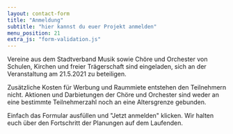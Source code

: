```yaml
---
layout: contact-form
title: "Anmeldung"
subtitle: "hier kannst du euer Projekt anmelden"
menu_position: 21
extra_js: "form-validation.js"
---
```

Vereine aus dem Stadtverband Musik sowie Chöre und Orchester von Schulen, Kirchen und freier
Trägerschaft sind eingeladen, sich an der 
Veranstaltung am 21.5.2021 zu beteiligen. 

Zusätzliche Kosten für Werbung und Raummiete
entstehen den Teilnehmern nicht. Aktionen und Darbietungen der Chöre und Orchester sind weder an
eine bestimmte Teilnehmerzahl noch an eine Altersgrenze gebunden.

Einfach das Formular ausfüllen und "Jetzt anmelden" klicken. Wir halten euch 
über den Fortschritt der Planungen auf dem Laufenden.

